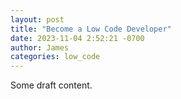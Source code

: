 ```yaml
---
layout: post
title: "Become a Low Code Developer"
date: 2023-11-04 2:52:21 -0700
author: James
categories: low_code 
---
```


Some draft content.
